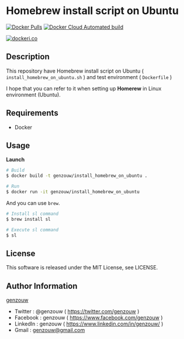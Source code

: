 # Homebrew install script on Ubuntu

[![Docker Pulls](https://img.shields.io/docker/pulls/genzouw/install_homebrew_on_ubuntu.svg?style=for-the-badge)](https://hub.docker.com/r/genzouw/install_homebrew_on_ubuntu/)
[![Docker Cloud Automated build](https://img.shields.io/docker/cloud/automated/genzouw/install_homebrew_on_ubuntu.svg?style=for-the-badge)](https://hub.docker.com/r/genzouw/install_homebrew_on_ubuntu/)

[![dockeri.co](https://dockeri.co/image/genzouw/install_homebrew_on_ubuntu)](https://hub.docker.com/r/genzouw/install_homebrew_on_ubuntu)

## Description

This repository have Homebrew install script on Ubuntu ( `install_homebrew_on_ubuntu.sh` ) and test environment ( `Dockerfile` )

I hope that you can refer to it when setting up **Homerew** in Linux environment (Ubuntu).

## Requirements

* Docker

## Usage

**Launch**

```bash
# Build
$ docker build -t genzouw/install_homebrew_on_ubuntu .

# Run
$ docker run -it genzouw/install_homebrew_on_ubuntu
```

And you can use `brew`.

```bash
# Install sl command
$ brew install sl

# Execute sl command
$ sl
```

## License

This software is released under the MIT License, see LICENSE.

## Author Information

[genzouw](https://genzouw.com)

* Twitter   : @genzouw ( https://twitter.com/genzouw )
* Facebook  : genzouw ( https://www.facebook.com/genzouw )
* LinkedIn  : genzouw ( https://www.linkedin.com/in/genzouw/ )
* Gmail     : genzouw@gmail.com
